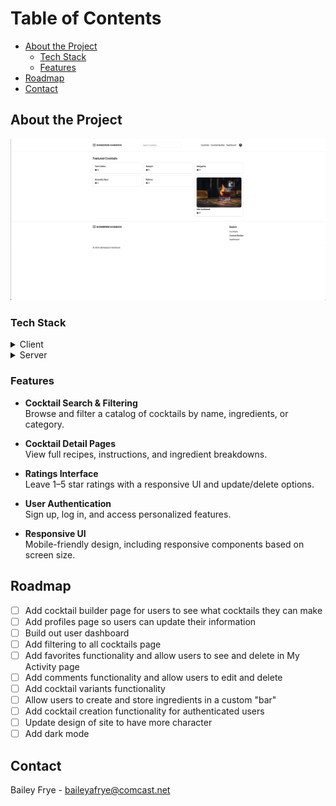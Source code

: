 <!-- Table of Contents -->

# Table of Contents

- [About the Project](#about-the-project)
  - [Tech Stack](#tech-stack)
  - [Features](#features)
- [Roadmap](#roadmap)
- [Contact](#contact)

<!-- About the Project -->

## About the Project

<div align="center"> 
  <img src="./assets/barkeepers-handbook-screenshot.png" alt="screenshot" />
</div>

<!-- TechStack -->

### Tech Stack

<details>
  <summary>Client</summary>
  <ul>
    <li><a href="https://tanstack.com/start/latest">Tanstack Start</a></li>
    <li><a href="https://www.typescriptlang.org">TypeScript</a></li>
    <li><a href="https://reactjs.org/">React.js</a></li>
    <li><a href="https://tailwindcss.com/">TailwindCSS</a></li>
    <li><a href="https://ui.shadcn.com">shadcn</a></li>
    <li><a href="https://motion.dev">Framer Motion</a></li>
    <li><a href="https://zod.dev">Zod</a></li>
    <li><a href="https://clerk.com">Clerk</a></li>
  </ul>
</details>

<details>
  <summary>Server</summary>
  <ul>
      <li><a href="https://github.com/baileyfrye1/barkeepers-handbook-api?tab=readme-ov-file#tech-stack">C# Backend</a></li>
  </ul>
</details>

<!-- Features -->

### Features

- **Cocktail Search & Filtering**  
  Browse and filter a catalog of cocktails by name, ingredients, or category.

- **Cocktail Detail Pages**  
  View full recipes, instructions, and ingredient breakdowns.

- **Ratings Interface**  
  Leave 1–5 star ratings with a responsive UI and update/delete options.

- **User Authentication**  
  Sign up, log in, and access personalized features.

- **Responsive UI**  
 Mobile-friendly design, including responsive components based on screen size.
<!-- Roadmap -->

## Roadmap

- [ ] Add cocktail builder page for users to see what cocktails they can make
- [ ] Add profiles page so users can update their information
- [ ] Build out user dashboard
- [ ] Add filtering to all cocktails page
- [ ] Add favorites functionality and allow users to see and delete in My Activity page
- [ ] Add comments functionality and allow users to edit and delete
- [ ] Add cocktail variants functionality
- [ ] Allow users to create and store ingredients in a custom "bar"
- [ ] Add cocktail creation functionality for authenticated users
- [ ] Update design of site to have more character
- [ ] Add dark mode

## Contact

Bailey Frye - baileyafrye@comcast.net
